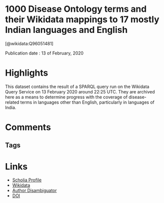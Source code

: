 
1000 Disease Ontology terms and their Wikidata mappings to 17 mostly Indian languages and English
=================================================================================================
  
  [@wikidata:Q96051481]  
  
Publication date : 13 of February, 2020  

# Highlights

This dataset contains the result of a SPARQL query run on the Wikidata Query Service on 13 February 2020 around 22:25 UTC. They are archived here as a means to determine progress with the coverage of disease-related terms in languages other than English, particularly in languages of India.


# Comments

## Tags

# Links
  
 * [Scholia Profile](https://scholia.toolforge.org/work/Q96051481)  
 * [Wikidata](https://www.wikidata.org/wiki/Q96051481)  
 * [Author Disambiguator](https://author-disambiguator.toolforge.org/work_item_oauth.php?id=Q96051481&batch_id=&match=1&author_list_id=&doit=Get+author+links+for+work)  
 * [DOI](https://doi.org/10.5281/ZENODO.3666921)  
